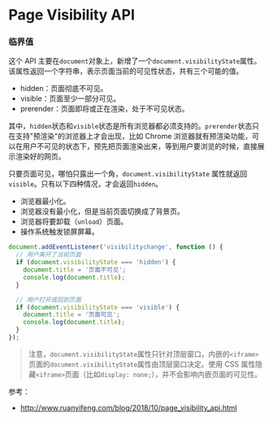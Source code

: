 # Page Visibility API

### 临界值

这个 API 主要在`document`对象上，新增了一个`document.visibilityState`属性。该属性返回一个字符串，表示页面当前的可见性状态，共有三个可能的值。

- hidden：页面彻底不可见。
- visible：页面至少一部分可见。
- prerender：页面即将或正在渲染，处于不可见状态。

其中，`hidden`状态和`visible`状态是所有浏览器都必须支持的。`prerender`状态只在支持"预渲染"的浏览器上才会出现，比如 Chrome 浏览器就有预渲染功能，可以在用户不可见的状态下，预先把页面渲染出来，等到用户要浏览的时候，直接展示渲染好的网页。

只要页面可见，哪怕只露出一个角，`document.visibilityState` 属性就返回`visible`。只有以下四种情况，才会返回`hidden`。

- 浏览器最小化。
- 浏览器没有最小化，但是当前页面切换成了背景页。
- 浏览器将要卸载（`unload`）页面。
- 操作系统触发锁屏屏幕。

```js
document.addEventListener('visibilitychange', function () {
  // 用户离开了当前页面
  if (document.visibilityState === 'hidden') {
    document.title = '页面不可见';
    console.log(document.title);
  }

  // 用户打开或回到页面
  if (document.visibilityState === 'visible') {
    document.title = '页面可见';
    console.log(document.title);
  }
});
```

> 注意，`document.visibilityState`属性只针对顶层窗口，内嵌的`<iframe>`页面的`document.visibilityState`属性由顶层窗口决定。使用 CSS 属性隐藏`<iframe>`页面（比如`display: none;`），并不会影响内嵌页面的可见性。

参考：

- http://www.ruanyifeng.com/blog/2018/10/page_visibility_api.html
